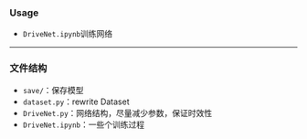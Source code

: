 ### Usage
+ `DriveNet.ipynb`训练网络
---
### 文件结构
+ `save/`：保存模型
+ `dataset.py`：rewrite Dataset
+ `DriveNet.py`：网络结构，尽量减少参数，保证时效性
+ `DriveNet.ipynb`：一些个训练过程

